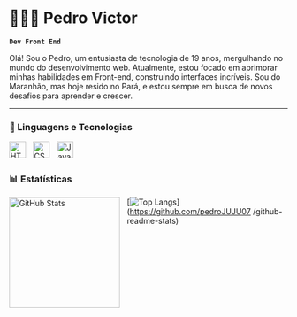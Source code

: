 # 🧑🏻‍💻 Pedro Victor

**`Dev Front End`**

Olá! Sou o Pedro, um entusiasta de tecnologia de 19 anos, mergulhando no mundo do desenvolvimento web. Atualmente, estou focado em aprimorar minhas habilidades em Front-end, construindo interfaces incríveis. Sou do Maranhão, mas hoje resido no Pará, e estou sempre em busca de novos desafios para aprender e crescer.


---

### 🤖 Linguagens e Tecnologias

<img 
    align="left" 
    alt="HTML"
    title="HTML" 
    width="30px" 
    style="padding-right: 10px;" 
    src="https://cdn.jsdelivr.net/gh/devicons/devicon@latest/icons/html5/html5-original.svg" 
/>
<img 
    align="left" 
    alt="CSS" 
    title="CSS"
    width="30px" 
    style="padding-right: 10px;" 
    src="https://cdn.jsdelivr.net/gh/devicons/devicon@latest/icons/css3/css3-original.svg" 
/>
<img 
    align="left" 
    alt="JavaScript" 
    title="JavaScript"
    width="30px" 
    style="padding-right: 10px;" 
    src="https://cdn.jsdelivr.net/gh/devicons/devicon@latest/icons/javascript/javascript-original.svg" 
/>


<br/>
<br/>

### 📊 Estatísticas

  <img 
    align="left" 
    alt="GitHub Stats" 
    height="200" 
    style="padding-right: 10px;" 
    src="https://github-readme-stats.vercel.app/api?username=PedroJUJU07&show_icons=true&theme=tokyonight&include_all_commits=true&locale=PT-br" 
  />

[![Top Langs](https://github-readme-stats.vercel.app/api/top-langs/?username=pedroJUJU07&theme=tokyonight
)](https://github.com/pedroJUJU07
/github-readme-stats)
